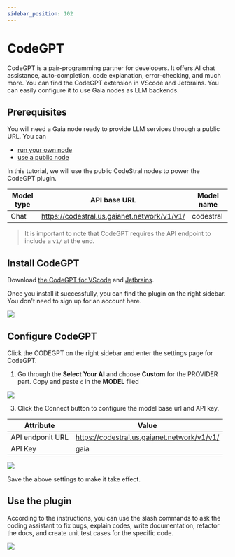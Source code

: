 ```yaml
---
sidebar_position: 102
---
```


# CodeGPT

CodeGPT is a pair-programming partner for developers. It offers AI chat assistance, auto-completion, code explanation, error-checking, and much more. You can find the CodeGPT extension in VScode and Jetbrains. You can easily configure it to use Gaia nodes as LLM backends.

## Prerequisites

You will need a Gaia node ready to provide LLM services through a public URL. You can

* [run your own node](../../node-guide/quick-start.md)
* [use a public node](../nodes.md)

In this tutorial, we will use the public CodeStral nodes to power the CodeGPT plugin.

| Model type | API base URL | Model name |
|-----|--------|-----|
| Chat | https://codestral.us.gaianet.network/v1/v1/ | codestral |


> It is important to note that CodeGPT requires the API endpoint to include a `v1/` at the end.

## Install CodeGPT

Download [the CodeGPT for VScode](https://marketplace.visualstudio.com/items?itemName=DanielSanMedium.dscodegpt&ssr=false#overview) and [Jetbrains](https://plugins.jetbrains.com/plugin/21056-codegpt). 

Once you install it successfully, you can find the plugin on the right sidebar. You don't need to sign up for an account here.

![](codegpt-01.png)

## Configure CodeGPT

Click the CODEGPT on the right sidebar and enter the settings page for CodeGPT. 

1. Go through the **Select Your AI** and choose **Custom** for the PROVIDER part. Copy and paste `c` in the **MODEL** filed

![](codegpt-02.png)

3. Click the Connect button to configure the model base url and API key.

| Attribute | Value | 
|-----|--------|
| API endponit URL | https://codestral.us.gaianet.network/v1/v1/ |
| API Key | gaia |

![](codegpt-03.png)

Save the above settings to make it take effect.

## Use the plugin

According to the instructions, you can use the slash commands to ask the coding assistant to fix bugs, explain codes, write documentation, refactor the docs, and create unit test cases for the specific code.

![](codegpt-04.png)


